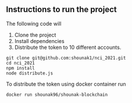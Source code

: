 ## Instructions to run the project
The following code will 
1. Clone the project
2. Install dependencies
3. Distribute the token to 10 different accounts.
```
git clone git@github.com:shounak1/nci_2021.git
cd nci_2021
npm install
node distribute.js
```
To distribute the token using docker container run
```
docker run shounak96/shounak-blockchain
```
